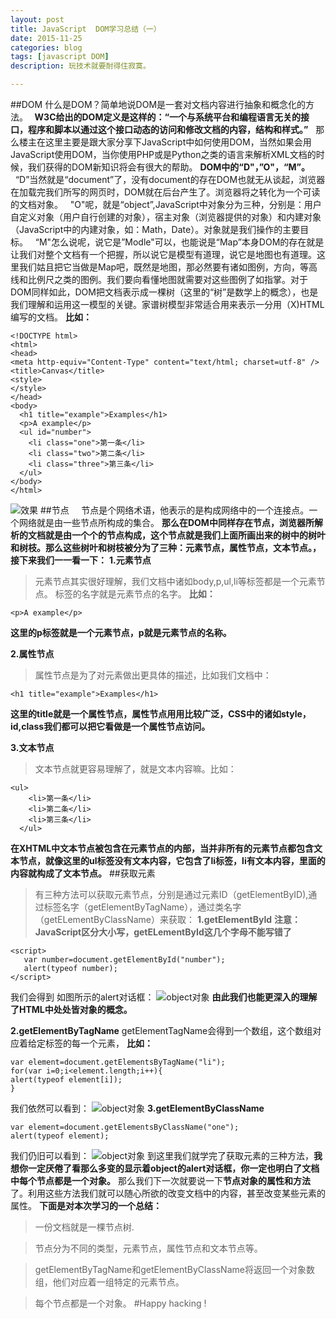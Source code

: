 ```yaml
---
layout: post
title: JavaScript  DOM学习总结（一）
date: 2015-11-25
categories: blog
tags: [javascript DOM]
description: 玩技术就要耐得住寂寞。

---
```

##DOM
什么是DOM？简单地说DOM是一套对文档内容进行抽象和概念化的方法。
**&nbsp;&nbsp;W3C给出的DOM定义是这样的：“一个与系统平台和编程语言无关的接口，程序和脚本以通过这个接口动态的访问和修改文档的内容，结构和样式。”**
&nbsp;&nbsp;那么楼主在这里主要是跟大家分享下JavaScript中如何使用DOM，当然如果会用JavaScript使用DOM，当你使用PHP或是Python之类的语言来解析XML文档的时候，我们获得的DOM新知识将会有很大的帮助。
**DOM中的“D"，”O"，“M”。**
  &nbsp;&nbsp;“D”当然就是“document”了，没有document的存在DOM也就无从谈起，浏览器在加载完我们所写的网页时，DOM就在后台产生了。浏览器将之转化为一个可读的文档对象。
  &nbsp;&nbsp;"O"呢，就是“object”,JavaScript中对象分为三种，分别是：用户自定义对象（用户自行创建的对象），宿主对象（浏览器提供的对象）和内建对象（JavaScript中的内建对象，如：Math，Date）。对象就是我们操作的主要目标。
  &nbsp;&nbsp;“M"怎么说呢，说它是”Modle"可以，也能说是“Map”本身DOM的存在就是让我们对整个文档有一个把握，所以说它是模型有道理，说它是地图也有道理。这里我们姑且把它当做是Map吧，既然是地图，那必然要有诸如图例，方向，等高线和比例尺之类的图例。我们要向看懂地图就需要对这些图例了如指掌。对于DOM同样如此，DOM把文档表示成一棵树（这里的“树”是数学上的概念），也是我们理解和运用这一模型的关键。家谱树模型非常适合用来表示一分用（X)HTML编写的文档。
  **比如：**
```
<!DOCTYPE html>
<html>
<head>
<meta http-equiv="Content-Type" content="text/html; charset=utf-8" />
<title>Canvas</title>
<style>
</style>
</head>
<body>
  <h1 title="example">Examples</h1>
  <p>A example</p>
  <ul id="number">
    <li class="one">第一条</li>
    <li class="two">第二条</li>
    <li class="three">第三条</li>
  </ul>
</body>
</html>
```
![效果](http://img.blog.csdn.net/20151125205707478)
##节点
&nbsp;&nbsp;&nbsp;&nbsp;节点是个网络术语，他表示的是构成网络中的一个连接点。一个网络就是由一些节点所构成的集合。
**那么在DOM中同样存在节点，浏览器所解析的文档就是由一个个的节点构成，这个节点就是我们上面所画出来的树中的树叶和树枝。那么这些树叶和树枝被分为了三种：元素节点，属性节点，文本节点。，接下来我们一一看一下：**
**1.元素节点**
>元素节点其实很好理解，我们文档中诸如body,p,ul,li等标签都是一个元素节点。
标签的名字就是元素节点的名字。
**比如：**
```
<p>A example</p>
```
**这里的p标签就是一个元素节点，p就是元素节点的名称。**

**2.属性节点**
>属性节点是为了对元素做出更具体的描述，比如我们文档中：
```
<h1 title="example">Examples</h1>
```
**这里的title就是一个属性节点，属性节点用用比较广泛，CSS中的诸如style，id,class我们都可以把它看做是一个属性节点访问。**

**3.文本节点**
>文本节点就更容易理解了，就是文本内容嘛。比如：
```
<ul>
    <li>第一条</li>
    <li>第二条</li>
    <li>第三条</li>
  </ul>
```
**在XHTML中文本节点被包含在元素节点的内部，当并非所有的元素节点都包含文本节点，就像这里的ul标签没有文本内容，它包含了li标签，li有文本内容，里面的内容就构成了文本节点。**
##获取元素
>有三种方法可以获取元素节点，分别是通过元素ID（getElementByID),通过标签名字（getElementByTagName），通过类名字（getELementByClassName）来获取：
**1.getElementById**
**注意：JavaScript区分大小写，getELementById这几个字母不能写错了**
```
<script>
   var number=document.getElementById("number");
   alert(typeof number);
</script>
```
我们会得到 如图所示的alert对话框：
![object对象](http://img.blog.csdn.net/20151125205749111)
**由此我们也能更深入的理解了HTML中处处皆对象的概念。**

**2.getElementByTagName**
getElementTagName会得到一个数组，这个数组对应着给定标签的每一个元素，
**比如：**
```
var element=document.getElementsByTagName("li");
for(var i=0;i<element.length;i++){
alert(typeof element[i]);
}
```
我们依然可以看到：
![object对象](http://img.blog.csdn.net/20151125205749111)
**3.getElementByClassName**
```
var element=document.getElementsByClassName("one");
alert(typeof element);
```
我们仍旧可以看到：
![object对象](http://img.blog.csdn.net/20151125205749111)
到这里我们就学完了获取元素的三种方法，**我想你一定厌倦了看那么多变的显示着object的alert对话框，你一定也明白了文档中每个节点都是一个对象。**
那么我们下一次就要说一下**节点对象的属性和方法**了。利用这些方法我们就可以随心所欲的改变文档中的内容，甚至改变某些元素的属性。
**下面是对本次学习的一个总结：**
>一份文档就是一棵节点树.

>节点分为不同的类型，元素节点，属性节点和文本节点等。

>getElementByTagName和getElementByClassName将返回一个对象数组，他们对应着一组特定的元素节点。

>每个节点都是一个对象。
#Happy hacking !
